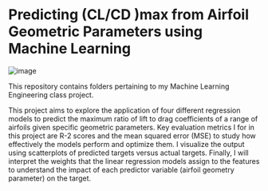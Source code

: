 # Predicting (CL/CD )max  from Airfoil Geometric Parameters using Machine Learning
![image](https://github.com/melvinaquartey/Machine-Learning-Class-Project/assets/156226672/c9cde18a-eeba-4c1d-a6a1-c1380d4fa36d)

This repository contains folders pertaining to my Machine Learning Engineering class project.

This project aims to explore the application of four different regression models to predict the maximum ratio of lift to drag coefficients of a range of airfoils given specific geometric parameters.
Key evaluation metrics I for in this project are R-2 scores and the mean squared error (MSE) to study how effectively the models perform and optimize them. I visualize the output using scatterplots of predicted targets versus actual targets. 
Finally, I will interpret the weights that the linear regression models assign to the features to understand the impact of each predictor variable (airfoil geometry parameter) on the target.
